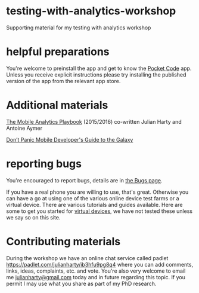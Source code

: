 # testing-with-analytics-workshop
Supporting material for my testing with analytics workshop

# helpful preparations
You're welcome to preinstall the app and get to know the [Pocket Code](app/pocket-code.md) app. Unless you receive explicit instructions please try installing the published version of the app from the relevant app store.

# Additional materials
[The Mobile Analytics Playbook](http://www.themobileanalyticsplaybook.com/) (2015/2016) co-written Julian Harty and Antoine Aymer 

[Don’t Panic Mobile Developer's Guide to the Galaxy](https://www.open-xchange.com/resources/mobile-developers-guide-to-the-galaxy/)

# reporting bugs
You're encouraged to report bugs, details are in [the Bugs page](bugs.md).

If you have a real phone you are willing to use, that's great. Otherwise you can have a go at using one of the various online device test farms or a virtual device. There are various tutorials and guides available. Here are some to get you started for [virtual devices](virtual-devices.md), we have not tested these unless we say so on this site.

# Contributing materials
During the workshop we have an online chat service called padlet https://padlet.com/julianharty/ib3hfu9pg8q4 where you can add comments, links, ideas, complaints, etc. and vote. You're also very welcome to email me julianharty@gmail.com today and in future regarding this topic. If you permit I may use what you share as part of my PhD research.



